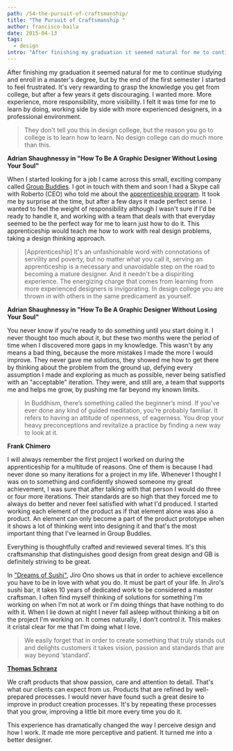 ```yaml
---
path: /54-the-pursuit-of-craftsmanship/
title: "The Pursuit of Craftsmanship "
author: francisco-baila
date: 2015-04-13
tags:
  - design
intro: "After finishing my graduation it seemed natural for me to continue studying and enroll in a master's degree, but by the end of the first semester I started to feel frustrated. It's very rewarding to grasp the knowledge you get from college, but after a few years it gets discouraging. I wanted more. More experience, more responsibility, more visibility. I felt it was time for me to learn by doing, working side by side with more experienced designers, in a professional environment."
---
```


After finishing my graduation it seemed natural for me to continue studying and enroll in a master's degree, but by the end of the first semester I started to feel frustrated. It's very rewarding to grasp the knowledge you get from college, but after a few years it gets discouraging. I wanted more. More experience, more responsibility, more visibility. I felt it was time for me to learn by doing, working side by side with more experienced designers, in a professional environment.


> They don't tell you this in design college, but the reason you go to college is to learn how to learn. No design college can do much more than this.

**Adrian Shaughnessy in "How To Be A Graphic Designer Without Losing Your Soul"**


When I started looking for a job I came across this small, exciting company called [Group Buddies](http://groupbuddies.com). I got in touch with them and soon I had a Skype call with Roberto (CEO) who told me about the [apprenticeship program](http://apprenticeship.groupbuddies.com/#/). It took me by surprise at the time, but after a few days it made perfect sense. I wanted to feel the weight of responsibility although I wasn't sure if I'd be ready to handle it, and working with a team that deals with that everyday seemed to be the perfect way for me to learn just how to do it. This apprenticeship would teach me how to work with real design problems, taking a design thinking approach.


> [Apprenticeship] It's an unfashionable word with connotations of servility and poverty, but no matter what you call it, serving an apprenticeship is a necessary and unavoidable step on the road to becoming a mature designer. And it needn't be a dispiriting experience. The energizing charge that comes from learning from more experienced designers is invigorating. In design college you are thrown in with others in the same predicament as yourself.

**Adrian Shaughnessy in "How To Be A Graphic Designer Without Losing Your Soul"**


You never know if you're ready to do something until you start doing it. I never thought too much about it, but these two months were the period of time when I discovered more gaps in my knowledge. This wasn't by any means a bad thing, because the more mistakes I made the more I would improve. They never gave me solutions, they showed me how to get there by thinking about the problem from the ground up, defying every assumption I made and exploring as much as possible, never being satisfied with an "acceptable" iteration. They were, and still are, a team that supports me and helps me grow, by pushing me far beyond my known limits.


> In Buddhism, there’s something called the beginner’s mind. If you’ve ever done any kind of guided meditation, you’re probably familiar. It refers to having an attitude of openness, of eagerness. You drop your heavy preconceptions and revitalize a practice by finding a new way to look at it.

**Frank Chimero**


I will always remember the first project I worked on during the apprenticeship for a multitude of reasons. One of them is because I had never done so many iterations for a project in my life. Whenever I thought I was on to something and confidently showed someone my great achievement, I was sure that after talking with that person I would do three or four more iterations. Their standards are so high that they forced me to always do better and never feel satisfied with what I'd produced. I started working each element of the product as if that element alone was also a product. An element can only become a part of the product prototype when it shows a lot of thinking went into designing it and that's the most important thing that I've learned in Group Buddies.  

Everything is thoughtfully crafted and reviewed several times. It's this craftsmanship that distinguishes good design from great design and GB is definitely striving to be great.


In ["Dreams of Sushi"](http://www.imdb.com/title/tt1772925/), Jiro Ono shows us that in order to achieve excellence you have to be in love with what you do. It must be part of your life. In Jiro's sushi bar, it takes 10 years of dedicated work to be considered a master craftsman. I often find myself thinking of solutions for something I'm working on when I'm not at work or I'm doing things that have nothing to do with it. When I lie down at night I never fall asleep without thinking a bit on the project I'm working on. It comes naturally, I don't control it. This makes it cristal clear for me that I'm doing what I love.
 

> We easily forget that in order to create something that truly stands out and delights customers it takes vision, passion and standards that are way beyond ‘standard’.

**[Thomas Schranz](https://medium.com/what-product-managers-can-learn-from/what-product-managers-can-learn-from-jiro-ono-cbf273488f2)**


We craft products that show passion, care and attention to detail. That's what our clients can expect from us. Products that are refined by well-prepared processes. I would never have found such a great desire to improve in product creation processes. It's by repeating these processes that you grow, improving a little bit more every time you do it.

This experience has dramatically changed the way I perceive design and how I work. It made me more perceptive and patient. It turned me into a better designer.
